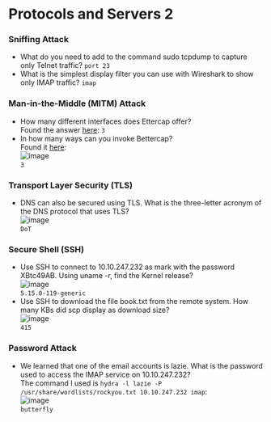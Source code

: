 # Protocols and Servers 2

### Sniffing Attack
- What do you need to add to the command sudo tcpdump to capture only Telnet traffic? `port 23`
- What is the simplest display filter you can use with Wireshark to show only IMAP traffic? `imap`

### Man-in-the-Middle (MITM) Attack
- How many different interfaces does Ettercap offer? <br />
Found the answer [here](https://www.ettercap-project.org/): `3`
- In how many ways can you invoke Bettercap? <br />
Found it [here](https://www.bettercap.org/usage/scripting/): <br />
![image](https://github.com/user-attachments/assets/05fb4ee4-4662-4127-9cf1-1c1ef3ae7260)<br />
`3`

### Transport Layer Security (TLS)
- DNS can also be secured using TLS. What is the three-letter acronym of the DNS protocol that uses TLS?<br />
![image](https://github.com/user-attachments/assets/f8e0dce5-7ef2-43be-bd89-f3f6d79ce4c7)<br />
`DoT`

### Secure Shell (SSH)
- Use SSH to connect to 10.10.247.232 as mark with the password XBtc49AB. Using uname -r, find the Kernel release? <br />
![image](https://github.com/user-attachments/assets/4b3c047c-5022-4d52-b368-7f2e56019f8c)<br />
`5.15.0-119-generic`
- Use SSH to download the file book.txt from the remote system. How many KBs did scp display as download size?<br />
![image](https://github.com/user-attachments/assets/1c4aeb99-efe2-48af-9893-193f195b8a81)<br />
`415`

### Password Attack
- We learned that one of the email accounts is lazie. What is the password used to access the IMAP service on 10.10.247.232?<br />
The command I used is `hydra -l lazie -P /usr/share/wordlists/rockyou.txt 10.10.247.232 imap`:<br />
![image](https://github.com/user-attachments/assets/4c5466da-24d7-40ba-a641-2dfac2a15e07)<br />
`butterfly`
